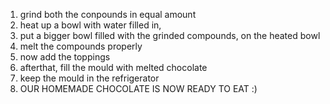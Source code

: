 1. grind both the conpounds in equal amount
2. heat up a bowl with water filled in,
3. put a bigger bowl filled with the grinded compounds, on the heated bowl
4. melt the compounds properly
5. now add the toppings
6. afterthat, fill the mould with melted chocolate
7. keep the mould in the refrigerator
8. OUR HOMEMADE CHOCOLATE IS NOW READY TO EAT :)